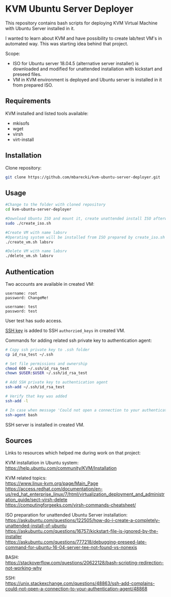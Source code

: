 # KVM Ubuntu Server Deployer

This repository contains bash scripts for deploying KVM Virtual Machine with Ubuntu Server installed in it. 

I wanted to learn about KVM and have possibility to create lab/test VM's in automated way. This was starting idea behind that project.

Scope:
- ISO for Ubuntu server 18.04.5 (alternative server installer) is downloaded and modified for unattended installation with kickstart and preseed files.
- VM in KVM environment is deployed and Ubuntu server is installed in it from prepared ISO.

## Requirements
KVM installed and listed tools available:
- mkisofs  
- wget
- virsh 
- virt-install 

## Installation
Clone repository:
```bash
git clone https://github.com/mbarecki/kvm-ubuntu-server-deployer.git
```

## Usage
```bash
#Change to the folder with cloned repository
cd kvm-ubuntu-server-deployer

#Download Ubuntu ISO and mount it, create unattended install ISO afterwards
sudo ./create_iso.sh

#Create VM with name labsrv
#Operating system will be installed from ISO prepared by create_iso.sh script
./create_vm.sh labsrv

#Delete VM with name labsrv
./delete_vm.sh labsrv
```

## Authentication
Two accounts are available in created VM:
```
username: root
password: ChangeMe!

username: test
password: test
```
User test has sudo access.

[SSH key](id_rsa_test.pub) is added to SSH `authorzied_keys` in created VM.

Commands for adding related ssh private key to authentication agent:
```bash
# Copy ssh private key to .ssh folder
cp id_rsa_test ~/.ssh

# Set file permissions and ownership
chmod 600 ~/.ssh/id_rsa_test
chown $USER:$USER ~/.ssh/id_rsa_test

# Add SSH private key to authentication agent
ssh-add ~/.ssh/id_rsa_test

# Verify that key was added
ssh-add -l

# In case when message 'Could not open a connection to your authentication agent.' is received from ssh-add
ssh-agent bash
```

SSH server is installed in created VM. 

## Sources
Links to resources which helped me during work on that project:  

KVM installation in Ubuntu system:  
https://help.ubuntu.com/community/KVM/Installation  

KVM related topics:  
https://www.linux-kvm.org/page/Main_Page  
https://access.redhat.com/documentation/en-us/red_hat_enterprise_linux/7/html/virtualization_deployment_and_administration_guide/sect-virsh-delete  
https://computingforgeeks.com/virsh-commands-cheatsheet/  

ISO preparation for unattended Ubuntu Server installation:  
https://askubuntu.com/questions/122505/how-do-i-create-a-completely-unattended-install-of-ubuntu  
https://askubuntu.com/questions/16757/kickstart-file-is-ignored-by-the-installer  
https://askubuntu.com/questions/777218/debugging-preseed-late-command-for-ubuntu-16-04-server-tee-not-found-vs-nonexis  

BASH:  
https://stackoverflow.com/questions/20622128/bash-scripting-redirection-not-working-why  

SSH:  
https://unix.stackexchange.com/questions/48863/ssh-add-complains-could-not-open-a-connection-to-your-authentication-agent/48868  
